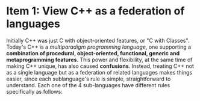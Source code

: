 # Item 1: View C++ as a federation of languages

Initially C++ was just C with object-oriented features, or "C with Classes". Today's C++ is a *multiparadigm programming language*, 
one supporting a **combination of procedural, object-oriented, functional, generic and metaprogramming features**. This power and flexibility,
at the same time of making C++ unique, has also caused **confusions**. Instead, treating C++ not as a single language but as a federation of 
related languages makes things easier, since each sublanguage's rule is simple, straightforward to understand. Each one of the 4 sub-languages
have different rules specifically as follows:
